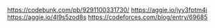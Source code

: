 https://codebunk.com/pb/9291100331730/
https://aggie.io/jyy3fptm4i
https://aggie.io/4l9s5zod8s
https://codeforces.com/blog/entry/69685
